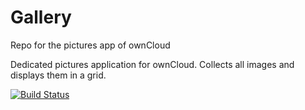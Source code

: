Gallery
=======

Repo for the pictures app of ownCloud

Dedicated pictures application for ownCloud. Collects all images and displays them in a grid.

[![Build Status](https://travis-ci.org/owncloud/gallery.svg?branch=master)](https://travis-ci.org/owncloud/gallery)
